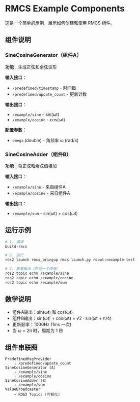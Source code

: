 # RMCS Example Components

这是一个简单的示例，展示如何创建和使用 RMCS 组件。

## 组件说明

### SineCosineGenerator（组件A）

**功能**：生成正弦和余弦波形

**输入接口**：
- `/predefined/timestamp` - 时间戳
- `/predefined/update_count` - 更新计数

**输出接口**：
- `/example/sine` - sin(ωt)
- `/example/cosine` - cos(ωt)

**配置参数**：
- `omega` (double) - 角频率 ω (rad/s)

### SineCosineAdder（组件B）

**功能**：将正弦和余弦值相加

**输入接口**：
- `/example/sine` - 来自组件A
- `/example/cosine` - 来自组件A

**输出接口**：
- `/example/sum` - sin(ωt) + cos(ωt)

## 运行示例

```bash
# 1. 编译
build-rmcs

# 2. 运行
ros2 launch rmcs_bringup rmcs.launch.py robot:=example-test

# 3. 查看输出（在另一个终端）
ros2 topic echo /example/sine
ros2 topic echo /example/cosine
ros2 topic echo /example/sum
```

## 数学说明

- 组件A输出：sin(ωt) 和 cos(ωt)
- 组件B输出：sin(ωt) + cos(ωt) = √2 · sin(ωt + π/4)
- 更新频率：1000Hz (1ms 一次)
- 当 ω = 2π 时，周期为 1 秒

## 组件串联图

```
PredefinedMsgProvider
    ↓ /predefined/update_count
SineCosineGenerator (A)
    ↓ /example/sine
    ↓ /example/cosine
SineCosineAdder (B)
    ↓ /example/sum
ValueBroadcaster
    → ROS2 Topics (可视化)
```

